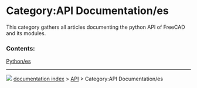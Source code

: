 # Category:API Documentation/es
This category gathers all articles documenting the python API of FreeCAD and its modules.

### Contents:

[Python/es](Python/es.md)



---
![](images/Right_arrow.png) [documentation index](../README.md) > [API](Category_API.md) > Category:API Documentation/es
